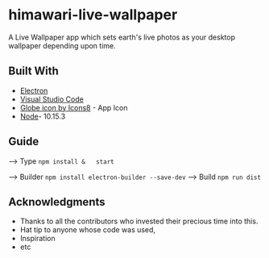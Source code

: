 # himawari-live-wallpaper

A Live Wallpaper app which sets earth's live photos as your desktop wallpaper depending upon time.

## Built With

* [Electron](https://electronjs.org/)
* [Visual Studio Code](https://code.visualstudio.com/)
* [Globe icon by Icons8](https://icons8.com/icon/110565/globe) - App Icon
* [Node](https://nodejs.org/en/)- 10.15.3

## Guide

--> Type ```npm install &   start```

--> Builder ```npm install electron-builder --save-dev```
--> Build ```npm run dist```            


## Acknowledgments

* Thanks to all the contributors who invested their precious time into this.
* Hat tip to anyone whose code was used,
* Inspiration
* etc